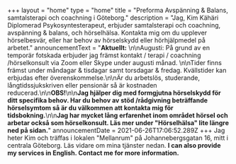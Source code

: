 +++
layout = "home"
type = "home"
title = "Preforma Avspänning & Balans, samtalsterapi och coachning i Göteborg."
description = "Jag, Kim Kähäri Diplomerad Psykosyntesterapeut, erbjuder samtalsterapi och coachning, avspänning & balans, och hörselhälsa. Kontakta mig om du upplever hörselbesvär, eller har behov av hörselskydd eller hörhjälpmedel på arbetet."
announcementText = "**Aktuellt:** \n\nAugusti: På grund av en temporär fotskada erbjuder jag främst kontakt / terapi / coachning /hörselkonsult via Zoom eller Skype under augusti månad. \n\nTider finns främst under måndagar & tisdagar samt torsdagar & fredag. Kvällstider kan erbjudas efter överenskommelse.\n\nÄr du arbetslös, studerande, långtidssjukskriven eller pensionär så är kostnaden reducerad.\n\n**OBS!**\n\n**Jag hjälper dig med formgjutna hörselskydd för ditt specifika behov. Har du behov av stöd /rådgivning beträffande hörselsymtom så är du välkommen att kontakta mig för tidsbokning.**\n\n**Jag har mycket lång erfarenhet inom området hörsel och arbetar också som hörselkonsult. Läs mer under \"Hörselhälsa\" lite längre ned på sidan.**"
announcementDate = 2021-06-26T17:06:52.289Z
+++
Jag heter Kim och träffas i lokalen "Mellanrum" på Johannebergsgatan 16, mitt i centrala Göteborg. Läs vidare om mina tjänster nedan. **I can also provide my services in English.  Contact me for more information.**
